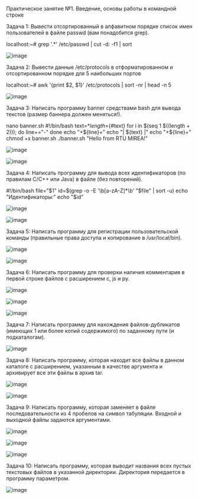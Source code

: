 Практическое занятие №1. Введение, основы работы в командной строке

Задача 1:
Вывести отсортированный в алфавитном порядке список имен пользователей в файле passwd (вам понадобится grep).

localhost:~# grep '.*' /etc/passwd | cut -d: -f1 | sort

![image](https://github.com/user-attachments/assets/b6989411-5b23-436d-b100-76b57abc670e)


Задача 2:
Вывести данные /etc/protocols в отформатированном и отсортированном порядке для 5 наибольших портов

localhost:~# awk '{print $2, $1}' /etc/protocols | sort -nr | head -n 5

![image](https://github.com/user-attachments/assets/4961cec3-1cce-45b9-a0df-391999859716)

Задача 3:
Написать программу banner средствами bash для вывода текстов (размер баннера должен меняться!).

nano banner.sh
#!/bin/bash
text=$*
length=${#text}
for i in $(seq 1 $((length + 2))); do
    line+="-"
done
echo "+${line}+"
echo "| ${text} |"
echo "+${line}+"
chmod +x banner.sh
./banner.sh "Hello from RTU MIREA!"

![image](https://github.com/user-attachments/assets/45a72109-e143-4459-bc00-4a686a958d23)

![image](https://github.com/user-attachments/assets/b9aa48a0-e3bb-44b9-9f93-7b1f511b532a)

Задача 4:
Написать программу для вывода всех идентификаторов (по правилам C/C++ или Java) в файле (без повторений).

#!/bin/bash
file="$1"
id=$(grep -o -E '\b[a-zA-Z]*\b' "$file" | sort -u)
echo "Идентификаторы:"
echo "$id"

![image](https://github.com/user-attachments/assets/5f7e631e-f603-4142-b20b-41a12c86601c)

![image](https://github.com/user-attachments/assets/0299bb08-40c0-4f74-bfa4-c00b1b21e513)


Задача 5:
Написать программу для регистрации пользовательской команды (правильные права доступа и копирование в /usr/local/bin).

![image](https://github.com/user-attachments/assets/3717ec0c-89a9-4e52-8082-352e7604ce40)

![image](https://github.com/user-attachments/assets/0638295b-d063-4f72-9088-a2316b5a9e14)

Задача 6:
Написать программу для проверки наличия комментария в первой строке файлов с расширением c, js и py.

![image](https://github.com/user-attachments/assets/8ae2776d-77d0-4221-a505-c866e992ce3b)

![image](https://github.com/user-attachments/assets/4534bdcc-9d1b-4909-9e88-b41d60aa4f04)

![image](https://github.com/user-attachments/assets/1cdc2877-b651-41ff-b372-7e8768a441f6)

Задача 7:
Написать программу для нахождения файлов-дубликатов (имеющих 1 или более копий содержимого) по заданному пути (и подкаталогам).

![image](https://github.com/user-attachments/assets/0f15db95-497a-4f05-9a89-b130a5d29e79)


Задача 8:
Написать программу, которая находит все файлы в данном каталоге с расширением, указанным в качестве аргумента и архивирует все эти файлы в архив tar.

![image](https://github.com/user-attachments/assets/e372f946-7c73-4839-9847-56ee440d15f5)

![image](https://github.com/user-attachments/assets/a38f47e4-0c84-4e33-b147-1fbe9f5bee8c)

Задача 9:
Написать программу, которая заменяет в файле последовательности из 4 пробелов на символ табуляции. Входной и выходной файлы задаются аргументами.

![image](https://github.com/user-attachments/assets/5e326883-790f-47cb-8f12-3f33b5904c0b)

![image](https://github.com/user-attachments/assets/c396a2a7-e1b2-4ecd-b22d-0e9ea5f7aff9)

![image](https://github.com/user-attachments/assets/49169a2c-3ad1-42de-8bda-aa50bf33909e)

Задача 10:
Написать программу, которая выводит названия всех пустых текстовых файлов в указанной директории. Директория передается в программу параметром.

![image](https://github.com/user-attachments/assets/a6a5ce73-02fa-4fe6-9e8e-6010797cc5e3)
